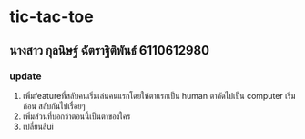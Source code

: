 # tic-tac-toe
## นางสาว กุลนิษฐ์ ฉัตราฐิติพันธ์ 6110612980
### update
1. เพิ่มfeatureที่สลับคนเริ่มเล่นคนแรกโดยให้ตาแรกเป็น human ตาถัดไปเป็น computer เริ่มก่อน สลับกันไปเรื่อยๆ
2. เพิ่มส่วนที่บอกว่าตอนนี้เป็นตาของใคร
3. เปลี่ยนสีui
